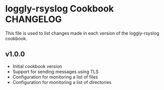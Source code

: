 loggly-rsyslog Cookbook CHANGELOG
==========================
This file is used to list changes made in each version of the loggly-rsyslog cookbook.

v1.0.0
-------------------
- Initial cookbook version
- Support for sending messages using TLS
- Configuration for monitoring a list of files
- Configuration for monitoring a list of directories
